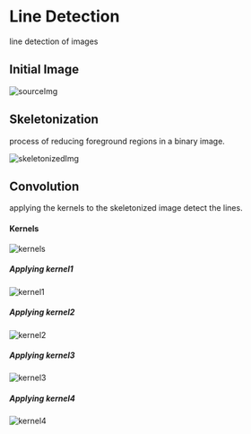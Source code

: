 # Line Detection
line detection of images

## Initial Image
![sourceImg](https://github.com/heshanera/lineDetection/blob/master/imgs/test1.png) 

## Skeletonization
process of reducing foreground regions in a binary image.

![skeletonizedImg](https://github.com/heshanera/lineDetection/blob/master/imgs/skdtest1.png)

## Convolution
applying the kernels to the skeletonized image detect the lines.

#### Kernels
![kernels](https://github.com/heshanera/lineDetection/blob/master/imgs/kernels.png)

##### Applying kernel1
![kernel1](https://github.com/heshanera/lineDetection/blob/master/imgs/result1.png)

##### Applying kernel2
![kernel2](https://github.com/heshanera/lineDetection/blob/master/imgs/result2.png)

##### Applying kernel3
![kernel3](https://github.com/heshanera/lineDetection/blob/master/imgs/result3.png)

##### Applying kernel4
![kernel4](https://github.com/heshanera/lineDetection/blob/master/imgs/result4.png)

